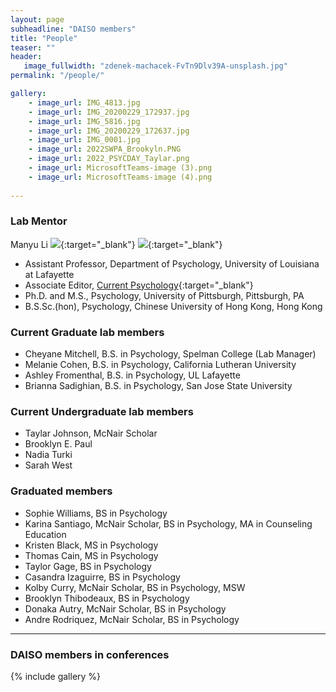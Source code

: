 ```yaml
---
layout: page
subheadline: "DAISO members"
title: "People"
teaser: ""
header:
   image_fullwidth: "zdenek-machacek-FvTn9Dlv39A-unsplash.jpg"
permalink: "/people/"

gallery:
    - image_url: IMG_4813.jpg
    - image_url: IMG_20200229_172937.jpg
    - image_url: IMG_5816.jpg
    - image_url: IMG_20200229_172637.jpg
    - image_url: IMG_0001.jpg
    - image_url: 2022SWPA_Brookyln.PNG
    - image_url: 2022_PSYCDAY_Taylar.png
    - image_url: MicrosoftTeams-image (3).png
    - image_url: MicrosoftTeams-image (4).png
    
---
```

### Lab Mentor

Manyu Li [<img src="https://img.icons8.com/color/24/000000/google-scholar--v3.png">](https://scholar.google.com/citations?user=lU50KEgAAAAJ&hl=en&authuser=4){:target="_blank"} [<img src="https://orcid.org/sites/default/files/images/orcid_16x16.png">](https://orcid.org/0000-0002-8324-5868){:target="_blank"} 
* Assistant Professor, Department of Psychology, University of Louisiana at Lafayette
* Associate Editor, [Current Psychology](https://www.springer.com/journal/12144){:target="_blank"}
* Ph.D. and M.S., Psychology, University of Pittsburgh, Pittsburgh, PA
* B.S.Sc.(hon), Psychology, Chinese University of Hong Kong, Hong Kong

### Current Graduate lab members 

* Cheyane Mitchell, B.S. in Psychology, Spelman College (Lab Manager)
* Melanie Cohen, B.S. in Psychology, California Lutheran University 
* Ashley Fromenthal, B.S. in Psychology, UL Lafayette
* Brianna Sadighian, B.S. in Psychology, San Jose State University

### Current Undergraduate lab members 

* Taylar Johnson, McNair Scholar
* Brooklyn E. Paul
* Nadia Turki
* Sarah West

### Graduated members

* Sophie Williams, BS in Psychology
* Karina Santiago, McNair Scholar, BS in Psychology, MA in Counseling Education
* Kristen Black, MS in Psychology
* Thomas Cain, MS in Psychology
* Taylor Gage, BS in Psychology 
* Casandra Izaguirre, BS in Psychology
* Kolby Curry, McNair Scholar, BS in Psychology, MSW
* Brooklyn Thibodeaux, BS in Psychology
* Donaka Autry, McNair Scholar, BS in Psychology
* Andre Rodriquez, McNair Scholar, BS in Psychology


---
### DAISO members in conferences
{% include gallery %}
